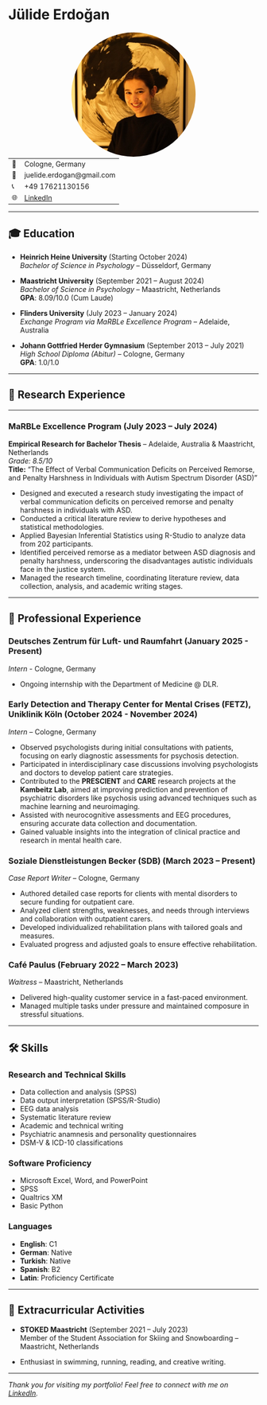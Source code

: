 # Jülide Erdoğan


<div style="text-align: center;">
  <img src="juli.jpeg" alt="Profile Picture" width="250" style="vertical-align:center; border-radius:50%;">
</div>

<div style="text-align: center;">
  <table style="margin: 0 auto; text-align: left;">
    <tr>
      <td>📍</td>
      <td>Cologne, Germany</td>
    </tr>
    <tr>
      <td>📧</td>
      <td>juelide.erdogan@gmail.com</td>
    </tr>
    <tr>
      <td>📞</td>
      <td>+49 17621130156</td>
    </tr>
    <tr>
      <td>🌐</td>
      <td><a href="https://www.linkedin.com/in/jülide-erdogan-0a3a0127b" target="_blank">LinkedIn</a></td>
    </tr>
  </table>
</div>

---

## 🎓 Education

- **Heinrich Heine University** (Starting October 2024)  
  *Bachelor of Science in Psychology* – Düsseldorf, Germany  

- **Maastricht University** (September 2021 – August 2024)  
  *Bachelor of Science in Psychology* – Maastricht, Netherlands  
  **GPA**: 8.09/10.0 (Cum Laude)  

- **Flinders University** (July 2023 – January 2024)  
  *Exchange Program via MaRBLe Excellence Program* – Adelaide, Australia  

- **Johann Gottfried Herder Gymnasium** (September 2013 – July 2021)  
  *High School Diploma (Abitur)* – Cologne, Germany  
  **GPA**: 1.0/1.0  

---

## 🧠 Research Experience

---

### MaRBLe Excellence Program (July 2023 – July 2024)  
**Empirical Research for Bachelor Thesis** – Adelaide, Australia & Maastricht, Netherlands  
*Grade: 8.5/10*  
**Title:** “The Effect of Verbal Communication Deficits on Perceived Remorse, and Penalty Harshness in Individuals with Autism Spectrum Disorder (ASD)”  

- Designed and executed a research study investigating the impact of verbal communication deficits on perceived remorse and penalty harshness in individuals with ASD.  
- Conducted a critical literature review to derive hypotheses and statistical methodologies.  
- Applied Bayesian Inferential Statistics using R-Studio to analyze data from 202 participants.  
- Identified perceived remorse as a mediator between ASD diagnosis and penalty harshness, underscoring the disadvantages autistic individuals face in the justice system.  
- Managed the research timeline, coordinating literature review, data collection, analysis, and academic writing stages.  

---

## 💼 Professional Experience

### **Deutsches Zentrum für Luft- und Raumfahrt** (January 2025 - Present)
*Intern* - Cologne, Germany
- Ongoing internship with the Department of Medicine @ DLR.

### **Early Detection and Therapy Center for Mental Crises (FETZ), Uniklinik Köln** (October 2024 - November 2024)  
*Intern* – Cologne, Germany

- Observed psychologists during initial consultations with patients, focusing on early diagnostic assessments for psychosis detection.  
- Participated in interdisciplinary case discussions involving psychologists and doctors to develop patient care strategies.  
- Contributed to the **PRESCIENT** and **CARE** research projects at the **Kambeitz Lab**, aimed at improving prediction and prevention of psychiatric disorders like psychosis using advanced techniques such as machine learning and neuroimaging.  
- Assisted with neurocognitive assessments and EEG procedures, ensuring accurate data collection and documentation.  
- Gained valuable insights into the integration of clinical practice and research in mental health care.  

### **Soziale Dienstleistungen Becker (SDB)** (March 2023 – Present)  
*Case Report Writer* – Cologne, Germany  

- Authored detailed case reports for clients with mental disorders to secure funding for outpatient care.  
- Analyzed client strengths, weaknesses, and needs through interviews and collaboration with outpatient carers.  
- Developed individualized rehabilitation plans with tailored goals and measures.  
- Evaluated progress and adjusted goals to ensure effective rehabilitation.  

### **Café Paulus** (February 2022 – March 2023)  
*Waitress* – Maastricht, Netherlands  

- Delivered high-quality customer service in a fast-paced environment.  
- Managed multiple tasks under pressure and maintained composure in stressful situations.  

---

## 🛠️ Skills

### Research and Technical Skills

- Data collection and analysis (SPSS)  
- Data output interpretation (SPSS/R-Studio)  
- EEG data analysis  
- Systematic literature review  
- Academic and technical writing  
- Psychiatric anamnesis and personality questionnaires  
- DSM-V & ICD-10 classifications  

### Software Proficiency

- Microsoft Excel, Word, and PowerPoint  
- SPSS  
- Qualtrics XM  
- Basic Python  

### Languages

- **English**: C1  
- **German**: Native  
- **Turkish**: Native  
- **Spanish**: B2  
- **Latin**: Proficiency Certificate  

---

## 🌟 Extracurricular Activities

- **STOKED Maastricht** (September 2021 – July 2023)  
  Member of the Student Association for Skiing and Snowboarding – Maastricht, Netherlands  

- Enthusiast in swimming, running, reading, and creative writing.  

---

*Thank you for visiting my portfolio! Feel free to connect with me on [LinkedIn](https://www.linkedin.com/in/jülide-erdogan-0a3a0127b).*
